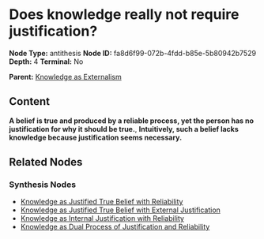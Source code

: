 # Does knowledge really not require justification?

**Node Type:** antithesis
**Node ID:** fa8d6f99-072b-4fdd-b85e-5b80942b7529
**Depth:** 4
**Terminal:** No

**Parent:** [Knowledge as Externalism](knowledge-as-externalism-synthesis-b5ef1c99-5b42-4059-b5fe-7bab21aa4876.md)

## Content

**A belief is true and produced by a reliable process, yet the person has no justification for why it should be true.**, **Intuitively, such a belief lacks knowledge because justification seems necessary.**

## Related Nodes

### Synthesis Nodes

- [Knowledge as Justified True Belief with Reliability](knowledge-as-justified-true-belief-with-reliability-synthesis-47be2fd3-9b43-4e2c-9283-d152c688b3e2.md)
- [Knowledge as Justified True Belief with External Justification](knowledge-as-justified-true-belief-with-external-justification-synthesis-5cbcb38c-43b5-4be1-96d5-f90e7dae40fd.md)
- [Knowledge as Internal Justification with Reliability](knowledge-as-internal-justification-with-reliability-synthesis-a4187897-df36-4e9a-b7dc-7d20a8801c69.md)
- [Knowledge as Dual Process of Justification and Reliability](knowledge-as-dual-process-of-justification-and-reliability-synthesis-49a8395f-23a4-4937-bc64-0116d62979d3.md)
